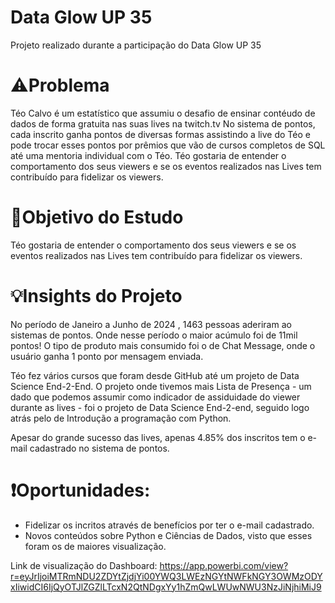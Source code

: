 # Data Glow UP 35

Projeto realizado durante a participação do Data Glow UP 35

# ⚠️Problema

Téo Calvo é um estatístico que assumiu o desafio de ensinar contéudo de dados de forma gratuita nas suas lives na twitch.tv
No sistema de pontos, cada inscrito ganha pontos de diversas formas assistindo a live do Téo e pode trocar esses pontos por prêmios que vão de cursos completos de SQL até uma mentoria individual com o Téo.
Téo gostaria de entender o comportamento dos seus viewers e se os eventos realizados nas Lives tem contribuído para fidelizar os viewers.


# 🎯Objetivo do Estudo
Téo gostaria de entender o comportamento dos seus viewers e se os eventos realizados nas Lives tem contribuído para fidelizar os viewers.


# 💡Insights do Projeto
No período de Janeiro a Junho de 2024 , 1463 pessoas aderiram ao sistemas de pontos. Onde nesse período o maior acúmulo foi de 11mil pontos!
O tipo de produto mais consumido foi o de Chat Message, onde o usuário ganha 1 ponto por mensagem enviada.

Téo fez vários cursos que foram desde GitHub até um projeto de Data Science End-2-End. 
O projeto onde tivemos mais Lista de Presença - um dado que podemos assumir como indicador de assiduidade do viewer durante as lives - foi o projeto de Data Science End-2-end, seguido logo atrás pelo de Introdução a programação com Python.

Apesar do grande sucesso das lives, apenas 4.85% dos inscritos tem o e-mail cadastrado no sistema de pontos.


# ❗Oportunidades:

- Fidelizar os incritos através de benefícios por ter o e-mail cadastrado.
- Novos conteúdos sobre Python e Ciências de Dados, visto que esses foram os de maiores visualização.

Link de visualização do Dashboard: https://app.powerbi.com/view?r=eyJrIjoiMTRmNDU2ZDYtZjdjYi00YWQ3LWEzNGYtNWFkNGY3OWMzODYxIiwidCI6IjQyOTJlZGZlLTcxN2QtNDgxYy1hZmQwLWUwNWU3NzJiNjhiMiJ9
